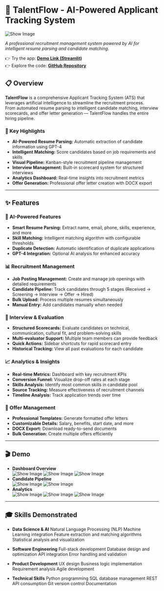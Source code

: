 
# 🎯 TalentFlow - AI-Powered Applicant Tracking System  

![Show Image](assets/tf0.png) 

*A professional recruitment management system powered by AI for intelligent resume parsing and candidate matching.*

👉 Try the app: **[Demo Link (Streamlit)](https://talentflowats.streamlit.app)**  
👉 Explore the code: **[GitHub Repository](https://github.com/cersei568/talentflow_ATS)**  


## 📋 Overview

**TalentFlow** is a comprehensive Applicant Tracking System (ATS) that leverages artificial intelligence to streamline the recruitment process.  
From automated resume parsing to intelligent candidate matching, interview scorecards, and offer letter generation — TalentFlow handles the entire hiring pipeline.
 
### 🎯 Key Highlights

- **AI-Powered Resume Parsing:** Automatic extraction of candidate information using GPT-4  
- **Intelligent Matching:** Score candidates based on job requirements and skills  
- **Visual Pipeline:** Kanban-style recruitment pipeline management  
- **Interview Management:** Built-in scorecard system for structured interviews  
- **Analytics Dashboard:** Real-time insights into recruitment metrics  
- **Offer Generation:** Professional offer letter creation with DOCX export  

---

## ✨ Features

### 🤖 AI-Powered Features

- **Smart Resume Parsing:** Extract name, email, phone, skills, experience, and more  
- **Skill Matching:** Intelligent matching algorithm with configurable thresholds  
- **Duplicate Detection:** Automatic identification of duplicate applications  
- **GPT-4 Integration:** Optional AI analysis for enhanced accuracy  

### 📊 Recruitment Management

- **Job Posting Management:** Create and manage job openings with detailed requirements  
- **Candidate Pipeline:** Track candidates through 5 stages (Received → Screening → Interview → Offer → Hired)  
- **Bulk Upload:** Process multiple resumes simultaneously  
- **Manual Entry:** Add candidates manually when needed  

### 🎯 Interview & Evaluation

- **Structured Scorecards:** Evaluate candidates on technical, communication, cultural fit, and problem-solving skills  
- **Multi-evaluator Support:** Multiple team members can provide feedback  
- **Quick Actions:** Sidebar shortcuts for rapid scorecard entry  
- **Historical Tracking:** View all past evaluations for each candidate  

### 📈 Analytics & Insights

- **Real-time Metrics:** Dashboard with key recruitment KPIs  
- **Conversion Funnel:** Visualize drop-off rates at each stage  
- **Skills Analysis:** Identify most common skills in candidate pool  
- **Source Tracking:** Measure effectiveness of recruitment channels  
- **Timeline Analysis:** Track application trends over time  

### 📄 Offer Management

- **Professional Templates:** Generate formatted offer letters  
- **Customizable Details:** Salary, benefits, start date, and more  
- **DOCX Export:** Download ready-to-send documents  
- **Bulk Generation:** Create multiple offers efficiently  

---

## 🎬 Demo

- **Dashboard Overview**  
  ![Show Image](assets/tf1.png) 
  ![Show Image](assets/tf2.png) 
  ![Show Image](assets/tf3.png)   
- **Candidate Pipeline**  
  ![Show Image](assets/tf4.png) 
  ![Show Image](assets/tf6.png) 
- **Analytics**  
  ![Show Image](assets/tf5.png) 
  ![Show Image](assets/tf7.png) 
  ![Show Image](assets/tf8.png) 

---

## 🎓 Skills Demonstrated

- **Data Science & AI**
    Natural Language Processing (NLP)
    Machine Learning integration
    Feature extraction and matching algorithms
    Statistical analysis and visualization

- **Software Engineering**
    Full-stack development
    Database design and optimization
    API integration
    Error handling and validation
    
- **Product Development**
    UX design
    Business logic implementation
    Requirement analysis
    Agile development
    
- **Technical Skills**
    Python programming
    SQL database management
    REST API consumption
    Git version control
    Documentation
